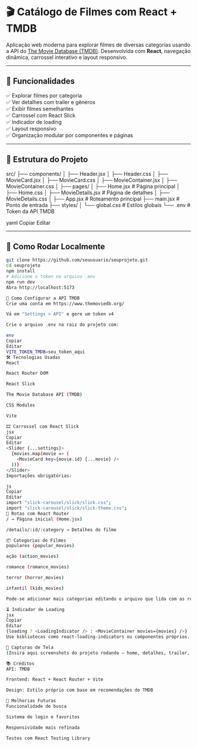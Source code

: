 # 🎬 Catálogo de Filmes com React + TMDB

Aplicação web moderna para explorar filmes de diversas categorias usando a API do [The Movie Database (TMDB)](https://www.themoviedb.org/). Desenvolvida com **React**, navegação dinâmica, carrossel interativo e layout responsivo.

---

## 🧩 Funcionalidades

✅ Explorar filmes por categoria  
✅ Ver detalhes com trailer e gêneros  
✅ Exibir filmes semelhantes  
✅ Carrossel com React Slick  
✅ Indicador de loading  
✅ Layout responsivo  
✅ Organização modular por componentes e páginas

---

## 📁 Estrutura do Projeto

src/
├── components/
│ ├── Header.jsx
│ ├── Header.css
│ ├── MovieCard.jsx
│ ├── MovieCard.css
│ ├── MovieContainer.jsx
│ ├── MovieContainer.css
│
├── pages/
│ ├── Home.jsx # Página principal
│ ├── Home.css
│ ├── MovieDetails.jsx # Página de detalhes
│ ├── MovieDetails.css
│
├── App.jsx # Roteamento principal
├── main.jsx # Ponto de entrada
├── styles/
│ └── global.css # Estilos globais
└── .env # Token da API TMDB

yaml
Copiar
Editar

---

## 🚀 Como Rodar Localmente

```bash
git clone https://github.com/seuusuario/seuprojeto.git
cd seuprojeto
npm install
# Adicione o token no arquivo .env
npm run dev
Abra http://localhost:5173

🔐 Como Configurar a API TMDB
Crie uma conta em https://www.themoviedb.org/

Vá em "Settings > API" e gere um token v4

Crie o arquivo .env na raiz do projeto com:

env
Copiar
Editar
VITE_TOKEN_TMDB=seu_token_aqui
🛠️ Tecnologias Usadas
React

React Router DOM

React Slick

The Movie Database API (TMDB)

CSS Modules

Vite

🎞️ Carrossel com React Slick
jsx
Copiar
Editar
<Slider {...settings}>
  {movies.map(movie => (
    <MovieCard key={movie.id} {...movie} />
  ))}
</Slider>
Importações obrigatórias:

js
Copiar
Editar
import "slick-carousel/slick/slick.css";
import "slick-carousel/slick/slick-theme.css";
🔄 Rotas com React Router
/ → Página inicial (Home.jsx)

/details/:id/:category → Detalhes do filme

📦 Categorias de Filmes
populares (popular_movies)

ação (action_movies)

romance (romance_movies)

terror (horror_movies)

infantil (kids_movies)

Pode-se adicionar mais categorias editando o arquivo que lida com as routes ou API URLs.

⏳ Indicador de Loading
jsx
Copiar
Editar
{loading ? <LoadingIndicator /> : <MovieContainer movies={movies} />}
Use bibliotecas como react-loading-indicators ou componentes próprios.

📸 Capturas de Tela
(Insira aqui screenshots do projeto rodando — home, detalhes, trailer, carrossel.)

📚 Créditos
API: TMDB

Frontend: React + React Router + Vite

Design: Estilo próprio com base em recomendações do TMDB

📌 Melhorias Futuras
Funcionalidade de busca

Sistema de login e favoritos

Responsividade mais refinada

Testes com React Testing Library

